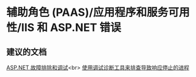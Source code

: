 <properties
    pageTitle="worker role (paas)/application and service availability/iis and asp.net errors"
    description="辅助角色 (PAAS)/应用程序和服务可用性/IIS 和 ASP.NET 错误"
    service="microsoft.classiccompute"
    resource="domainnames"
    authors="aashu"
    displayOrder=""
    selfHelpType="generic"
    supportTopicIds="32422589"
    resourceTags=""
    productPesIds="13185"
    cloudEnvironments="public"
/>


# 辅助角色 (PAAS)/应用程序和服务可用性/IIS 和 ASP.NET 错误

## **建议的文档**
[ASP.NET 故障排除和调试](https://msdn.microsoft.com/library/ms178643(v=vs.140).aspx)<br>
[使用调试诊断工具来排查导致响应停止的进程](http://blogs.msdn.com/b/debugdiag/)



<!--HONumber=Jul16_HO4-->


